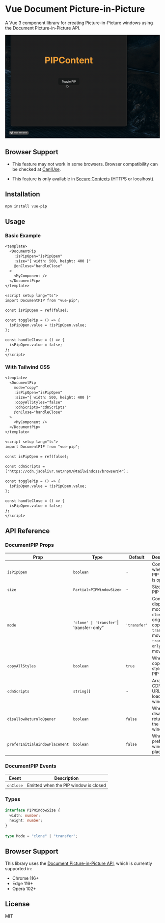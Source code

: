 # Vue Document Picture-in-Picture

A Vue 3 component library for creating Picture-in-Picture windows using the Document Picture-in-Picture API.

![Vue PIP Demo](./demo.gif)

## Browser Support

- This feature may not work in some browsers. Browser compatibility can be checked at [CanIUse](https://caniuse.com/mdn-api_documentpictureinpicture).

- This feature is only available in [Secure Contexts](https://developer.mozilla.org/en-US/docs/Web/Security/Secure_Contexts) (HTTPS or localhost).

## Installation

```bash
npm install vue-pip
```

## Usage

### Basic Example

```vue
<template>
  <DocumentPip
    :isPipOpen="isPipOpen"
    :size="{ width: 500, height: 400 }"
    @onClose="handleClose"
  >
    <MyComponent />
  </DocumentPip>
</template>

<script setup lang="ts">
import DocumentPIP from "vue-pip";

const isPipOpen = ref(false);

const togglePip = () => {
  isPipOpen.value = !isPipOpen.value;
};

const handleClose = () => {
  isPipOpen.value = false;
};
</script>
```

### With Tailwind CSS

```vue
<template>
  <DocumentPip
    mode="copy"
    :isPipOpen="isPipOpen"
    :size="{ width: 500, height: 400 }"
    :copyAllStyles="false"
    :cdnScripts="cdnScripts"
    @onClose="handleClose"
  >
    <MyComponent />
  </DocumentPip>
</template>

<script setup lang="ts">
import DocumentPIP from "vue-pip";

const isPipOpen = ref(false);

const cdnScripts = ["https://cdn.jsdelivr.net/npm/@tailwindcss/browser@4"];

const togglePip = () => {
  isPipOpen.value = !isPipOpen.value;
};

const handleClose = () => {
  isPipOpen.value = false;
};
</script>
```

## API Reference

### DocumentPIP Props

| Prop                           | Type                                       | Default      | Description                                                                                                           |
| ------------------------------ | ------------------------------------------ | ------------ | --------------------------------------------------------------------------------------------------------------------- |
| `isPipOpen`                    | `boolean`                                  | -            | Controls whether the PIP window is open                                                                               |
| `size`                         | `Partial<PIPWindowSize>`                   | -            | Size of the PIP window                                                                                                |
| `mode`                         | `'clone' \| 'transfer'`\| 'transfer-only'` | `'transfer'` | Content display mode<br>`clone`: keep original + copy<br>`transfer`: move to PIP<br>`transfer-only`: only move to PIP |
| `copyAllStyles`                | `boolean`                                  | `true`       | Whether to copy all styles to PIP window                                                                              |
| `cdnScripts`                   | `string[]`                                 | -            | Array of CDN script URLs to load in PIP window                                                                        |
| `disallowReturnToOpener`       | `boolean`                                  | `false`      | Whether to disallow returning to the opener window                                                                    |
| `preferInitialWindowPlacement` | `boolean`                                  | `false`      | Whether to prefer initial window placement                                                                            |

### DocumentPIP Events

| Event     | Description                           |
| --------- | ------------------------------------- |
| `onClose` | Emitted when the PIP window is closed |

### Types

```typescript
interface PIPWindowSize {
  width: number;
  height: number;
}

type Mode = "clone" | "transfer";
```

## Browser Support

This library uses the [Document Picture-in-Picture API](https://developer.chrome.com/docs/web-platform/document-picture-in-picture/), which is currently supported in:

- Chrome 116+
- Edge 116+
- Opera 102+

## License

MIT
